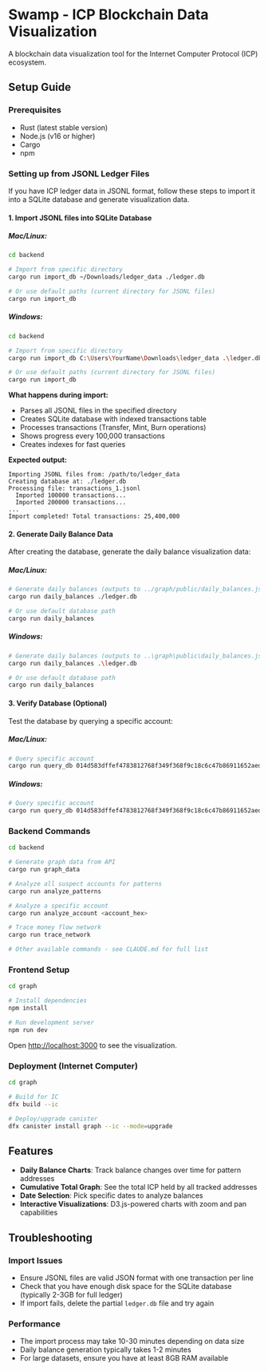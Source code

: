 
# Swamp - ICP Blockchain Data Visualization

A blockchain data visualization tool for the Internet Computer Protocol (ICP) ecosystem.

## Setup Guide

### Prerequisites
- Rust (latest stable version)
- Node.js (v16 or higher)
- Cargo
- npm

### Setting up from JSONL Ledger Files

If you have ICP ledger data in JSONL format, follow these steps to import it into a SQLite database and generate visualization data.

#### 1. Import JSONL files into SQLite Database

##### Mac/Linux:
```bash
cd backend

# Import from specific directory
cargo run import_db ~/Downloads/ledger_data ./ledger.db

# Or use default paths (current directory for JSONL files)
cargo run import_db
```

##### Windows:
```bash
cd backend

# Import from specific directory
cargo run import_db C:\Users\YourName\Downloads\ledger_data .\ledger.db

# Or use default paths (current directory for JSONL files)
cargo run import_db
```

**What happens during import:**
- Parses all JSONL files in the specified directory
- Creates SQLite database with indexed transactions table
- Processes transactions (Transfer, Mint, Burn operations)
- Shows progress every 100,000 transactions
- Creates indexes for fast queries

**Expected output:**
```
Importing JSONL files from: /path/to/ledger_data
Creating database at: ./ledger.db
Processing file: transactions_1.jsonl
  Imported 100000 transactions...
  Imported 200000 transactions...
...
Import completed! Total transactions: 25,400,000
```

#### 2. Generate Daily Balance Data

After creating the database, generate the daily balance visualization data:

##### Mac/Linux:
```bash
# Generate daily balances (outputs to ../graph/public/daily_balances.json)
cargo run daily_balances ./ledger.db

# Or use default database path
cargo run daily_balances
```

##### Windows:
```bash
# Generate daily balances (outputs to ..\graph\public\daily_balances.json)
cargo run daily_balances .\ledger.db

# Or use default database path
cargo run daily_balances
```

#### 3. Verify Database (Optional)

Test the database by querying a specific account:

##### Mac/Linux:
```bash
# Query specific account
cargo run query_db 014d583dffef4783812768f349f368f9c18c6c47b86911652aedb6b5cc608b1d ./ledger.db
```

##### Windows:
```bash
# Query specific account
cargo run query_db 014d583dffef4783812768f349f368f9c18c6c47b86911652aedb6b5cc608b1d .\ledger.db
```

### Backend Commands

```bash
cd backend

# Generate graph data from API
cargo run graph_data

# Analyze all suspect accounts for patterns
cargo run analyze_patterns

# Analyze a specific account
cargo run analyze_account <account_hex>

# Trace money flow network
cargo run trace_network

# Other available commands - see CLAUDE.md for full list
```

### Frontend Setup

```bash
cd graph

# Install dependencies
npm install

# Run development server
npm run dev
```

Open [http://localhost:3000](http://localhost:3000) to see the visualization.

### Deployment (Internet Computer)

```bash
cd graph

# Build for IC
dfx build --ic

# Deploy/upgrade canister
dfx canister install graph --ic --mode=upgrade
```

## Features

- **Daily Balance Charts**: Track balance changes over time for pattern addresses
- **Cumulative Total Graph**: See the total ICP held by all tracked addresses
- **Date Selection**: Pick specific dates to analyze balances
- **Interactive Visualizations**: D3.js-powered charts with zoom and pan capabilities

## Troubleshooting

### Import Issues
- Ensure JSONL files are valid JSON format with one transaction per line
- Check that you have enough disk space for the SQLite database (typically 2-3GB for full ledger)
- If import fails, delete the partial `ledger.db` file and try again

### Performance
- The import process may take 10-30 minutes depending on data size
- Daily balance generation typically takes 1-2 minutes
- For large datasets, ensure you have at least 8GB RAM available

